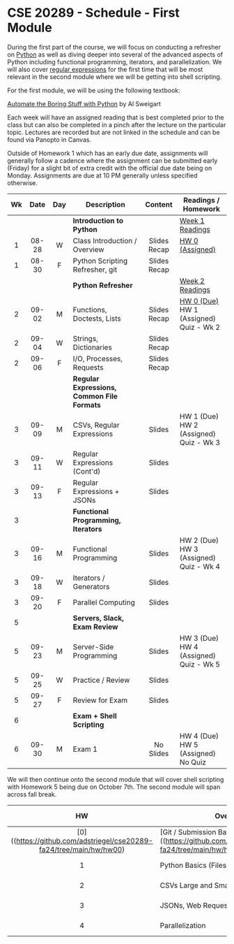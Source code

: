 # CSE 20289 - Schedule - First Module

During the first part of the course, we will focus on conducting a refresher on [Python](https://developers.google.com/edu/python/introduction) as well as diving deeper into several of the advanced aspects of Python including functional programming, iterators, and parallelization.  We will also cover [regular expressions](https://coderpad.io/blog/development/the-complete-guide-to-regular-expressions-regex/) for the first time that will be most relevant in the second module where we will be getting into shell scripting.  

For the first module, we will be using the following textbook:

[Automate the Boring Stuff with Python](https://automatetheboringstuff.com) by Al Sweigart

Each week will have an assigned reading that is best completed prior to the class but can also be completed in a pinch after the lecture on the particular topic. Lectures are recorded but are not linked in the schedule and can be found via Panopto in Canvas. 

Outside of Homework 1 which has an early due date, assignments will generally follow a cadence where the assignment can be submitted early (Friday) for a slight bit of extra credit with the official due date being on Monday.  Assignments are due at 10 PM generally unless specified otherwise.

| **Wk** | **Date** | **Day** | **Description** | **Content** | **Readings / Homework** |
|:-:|:-:|:-:|---|:-:|---|
|   |       |   | **Introduction to Python** | | [Week 1 Readings](../readings/readings-week01.md) |
| 1 | 08-28 | W | Class Introduction / Overview | Slides <br> Recap | [HW 0 (Assigned)](https://github.com/adstriegel/cse20289-fa24/tree/main/hw/hw00) |
| 1 | 08-30 | F | Python Scripting Refresher, git | Slides <br> Recap | | 
|   |       |   | **Python Refresher**  | | [Week 2 Readings](../readings/readings-week02.md) |
| 2 | 09-02 | M | Functions, Doctests, Lists | Slides <br> Recap | [HW 0 (Due)](https://github.com/adstriegel/cse20289-fa24/tree/main/hw/hw00) <br> HW 1 (Assigned) <br> Quiz - Wk 2| 
| 2 | 09-04 | W | Strings, Dictionaries | Slides <br> Recap | | 
| 2 | 09-06 | F | I/O, Processes, Requests | Slides <br> Recap | | 
|   |       |   | **Regular Expressions, Common File Formats** | | | 
| 3 | 09-09 | M | CSVs, Regular Expressions | Slides | HW 1 (Due) <br> HW 2 (Assigned) <br> Quiz - Wk 3 | 
| 3 | 09-11 | W | Regular Expressions (Cont'd) | Slides | | 
| 3 | 09-13 | F | Regular Expressions + JSONs | Slides | | 
| 3 |       |   | **Functional Programming, Iterators** | | |
| 3 | 09-16 | M | Functional Programming | Slides | HW 2 (Due) <br> HW 3 (Assigned) <br> Quiz - Wk 4  | 
| 3 | 09-18 | W | Iterators / Generators | Slides | | 
| 3 | 09-20 | F | Parallel Computing | Slides | |
| 5 |       |   | **Servers, Slack, Exam Review** | | |
| 5 | 09-23 | M | Server-Side Programming | Slides | HW 3 (Due) <br> HW 4 (Assigned) <br> Quiz - Wk 5 | 
| 5 | 09-25 | W | Practice / Review | Slides | | 
| 5 | 09-27 | F | Review for Exam | Slides | |
| 6 |       |   | **Exam + Shell Scripting** | | |
| 6 | 09-30 | M | Exam 1 | No Slides | HW 4 (Due) <br> HW 5 (Assigned) <br> No Quiz |  

We will then continue onto the second module that will cover shell scripting with Homework 5 being due on October 7th.  The second module will span across fall break.

| **HW** | **Overview** | **Assigned** | **Due (Normal)** | **Due (EC)** |
|:-:|---|:-:|:-:|:-:|
| [0]((https://github.com/adstriegel/cse20289-fa24/tree/main/hw/hw00) | [Git / Submission Basics]((https://github.com/adstriegel/cse20289-fa24/tree/main/hw/hw00) | 08-28 | 09-02 | 08-30 | 
| 1 | Python Basics (Files, Functions) | 09-02 | 09-09 | 09-06 | 
| 2 | CSVs Large and Small | 09-09 | 09-16 | 09-13 | 
| 3 | JSONs, Web Requests | 09-16 | 09-23 | 09-20 | 
| 4 | Parallelization | 09-23 | 09-30 | 09-27 | 
